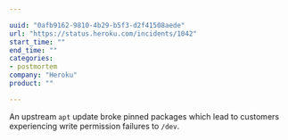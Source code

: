 ```yaml
---

uuid: "0afb9162-9810-4b29-b5f3-d2f41508aede"
url: "https://status.heroku.com/incidents/1042"
start_time: ""
end_time: ""
categories:
- postmortem
company: "Heroku"
product: ""

---
```


An upstream `apt` update broke pinned packages which lead to customers experiencing write permission failures to `/dev`.
